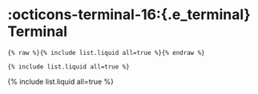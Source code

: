 # **:octicons-terminal-16:{.e_terminal} Terminal**

```
{% raw %}{% include list.liquid all=true %}{% endraw %}

{% include list.liquid all=true %}
```

{% include list.liquid all=true %}
